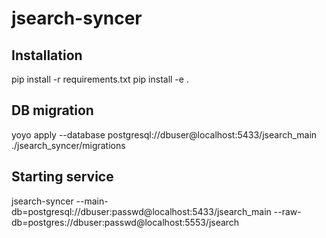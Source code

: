 # jsearch-syncer

## Installation
pip install -r requirements.txt
pip install -e .

## DB migration
yoyo apply --database postgresql://dbuser@localhost:5433/jsearch_main ./jsearch_syncer/migrations

## Starting service
jsearch-syncer --main-db=postgresql://dbuser:passwd@localhost:5433/jsearch_main --raw-db=postgres://dbuser:passwd@localhost:5553/jsearch

